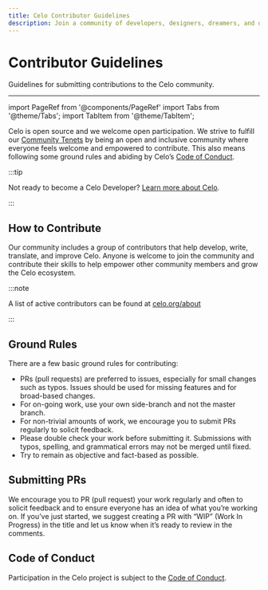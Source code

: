 ```yaml
---
title: Celo Contributor Guidelines
description: Join a community of developers, designers, dreamers, and doers building prosperity for everyone.
---
```


# Contributor Guidelines

Guidelines for submitting contributions to the Celo community.

___

import PageRef from '@components/PageRef'
import Tabs from '@theme/Tabs';
import TabItem from '@theme/TabItem';


Celo is open source and we welcome open participation. We strive to fulfill our [Community Tenets](https://celo.org/community) by being an open and inclusive community where everyone feels welcome and empowered to contribute. This also means following some ground rules and abiding by Celo’s [Code of Conduct](https://celo.org/code-of-conduct).

:::tip

Not ready to become a Celo Developer? [Learn more about Celo](../../docs/welcome.md).

:::

## How to Contribute

Our community includes a group of contributors that help develop, write, translate, and improve Celo. Anyone is welcome to join the community and contribute their skills to help empower other community members and grow the Celo ecosystem.

<PageRef url="/community/code-contributors" pageName="Code Contributors" />
<PageRef url="/community/documentation-contributors" pageName="Technical Writers" />
<PageRef url="/community/translation-contributors" pageName="Translators" />
<PageRef url="/community/CIP-contributors" pageName="Community Improvement Proposals" />

:::note

A list of active contributors can be found at [celo.org/about](https://celo.org/about#contributors)

:::

## Ground Rules

There are a few basic ground rules for contributing:

- PRs \(pull requests\) are preferred to issues, especially for small changes such as typos. Issues should be used for missing features and for broad-based changes.
- For on-going work, use your own side-branch and not the master branch.
- For non-trivial amounts of work, we encourage you to submit PRs regularly to solicit feedback.
- Please double check your work before submitting it. Submissions with typos, spelling, and grammatical errors may not be merged until fixed.
- Try to remain as objective and fact-based as possible.

## Submitting PRs

We encourage you to PR \(pull request\) your work regularly and often to solicit feedback and to ensure everyone has an idea of what you’re working on. If you’ve just started, we suggest creating a PR with “WIP” \(Work In Progress\) in the title and let us know when it’s ready to review in the comments.

## Code of Conduct

Participation in the Celo project is subject to the [Code of Conduct](https://celo.org/code-of-conduct).